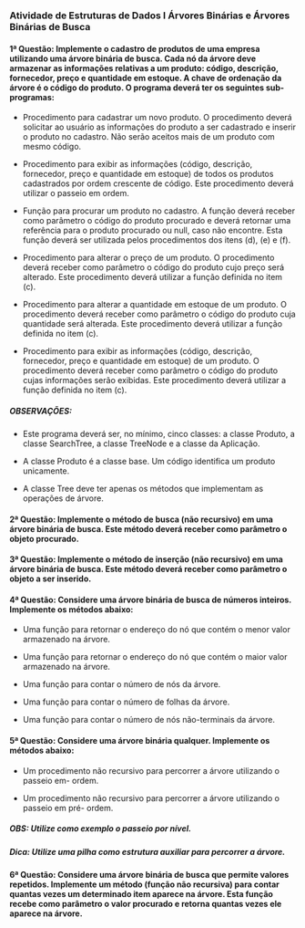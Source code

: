 ### Atividade de Estruturas de Dados I Árvores Binárias e Árvores Binárias de Busca 

#### 1ª Questão: Implemente o cadastro de produtos de uma empresa utilizando uma árvore binária de busca. Cada nó da árvore deve armazenar as informações relativas a um produto: código, descrição, fornecedor, preço e quantidade em estoque. A chave de ordenação da árvore é o código do produto. O programa deverá ter os seguintes sub-programas: 

- Procedimento para cadastrar um novo produto. O procedimento deverá solicitar ao usuário as informações do produto a ser cadastrado e inserir o produto no cadastro. Não serão aceitos mais de um produto com mesmo código. 

- Procedimento para exibir as informações (código, descrição, fornecedor, preço e quantidade em estoque) de todos os produtos cadastrados por ordem crescente de código. Este procedimento deverá utilizar o passeio em ordem. 

- Função para procurar um produto no cadastro. A função deverá receber como parâmetro o código do produto procurado e deverá retornar uma referência para o produto procurado ou null, caso não encontre. Esta função deverá ser utilizada pelos procedimentos dos itens (d), (e) e (f). 

- Procedimento para alterar o preço de um produto. O procedimento deverá receber como parâmetro o código do produto cujo preço será alterado. Este procedimento deverá utilizar a função definida no item (c). 

- Procedimento para alterar a quantidade em estoque de um produto. O procedimento deverá receber como parâmetro o código do produto cuja quantidade será alterada. Este procedimento deverá utilizar a função definida no item (c). 

- Procedimento para exibir as informações (código, descrição, fornecedor, preço e quantidade em estoque) de um produto. O procedimento deverá receber como parâmetro o código do produto cujas informações serão exibidas. Este procedimento deverá utilizar a função definida no item (c). 

##### OBSERVAÇÕES: 

- Este programa deverá ser, no mínimo, cinco classes: a classe Produto, a classe SearchTree, a classe TreeNode e a classe da Aplicação. 

- A classe Produto é a classe base. Um código identifica um produto unicamente. 

- A classe Tree deve ter apenas os métodos que implementam as operações de árvore. 

#### 2ª Questão: Implemente o método de busca (não recursivo) em uma árvore binária de busca. Este método deverá receber como parâmetro o objeto procurado. 

 

#### 3ª Questão: Implemente o método de inserção (não recursivo) em uma árvore binária de busca. Este método deverá receber como parâmetro o objeto a ser inserido. 

 

#### 4ª Questão: Considere uma árvore binária de busca de números inteiros. Implemente os métodos abaixo: 

 

- Uma função para retornar o endereço do nó que contém o menor valor armazenado na árvore.

- Uma função para retornar o endereço do nó que contém o maior valor armazenado na árvore. 

- Uma função para contar o número de nós da árvore. 

- Uma função para contar o número de folhas da árvore. 

- Uma função para contar o número de nós não-terminais da árvore. 

#### 5ª Questão: Considere uma árvore binária qualquer. Implemente os métodos abaixo: 

- Um procedimento não recursivo para percorrer a árvore utilizando o passeio em- ordem. 

- Um procedimento não recursivo para percorrer a árvore utilizando o passeio em pré- ordem. 

##### OBS: Utilize como exemplo o passeio por nível. 

##### Dica: Utilize uma pilha como estrutura auxiliar para percorrer a árvore. 

 

#### 6ª Questão: Considere uma árvore binária de busca que permite valores repetidos. Implemente um método (função não recursiva) para contar quantas vezes um determinado item aparece na árvore. Esta função recebe como parâmetro o valor procurado e retorna quantas vezes ele aparece na árvore. 